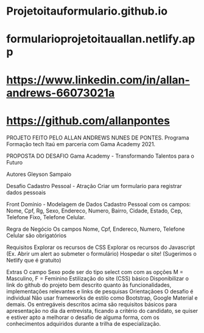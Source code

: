 # Projetoitauformulario.github.io

# formularioprojetoitauallan.netlify.app

# https://www.linkedin.com/in/allan-andrews-66073021a
# https://github.com/allanpontes

PROJETO FEITO PELO ALLAN ANDREWS NUNES DE PONTES.
Programa Formação tech Itaú em parceria com Gama Academy 2021.

PROPOSTA DO DESAFIO
Gama Academy - Transformando Talentos para o Futuro

Autores
Gleyson Sampaio

Desafio Cadastro Pessoal - Atração
Criar um formulario para registrar dados pessoais

Front
Domínio - Modelagem de Dados
 Cadastro Pessoal com os campos: Nome, Cpf, Rg, Sexo, Endereco, Numero, Bairro, Cidade, Estado, Cep, Telefone Fixo, Telefone Celular.

Regra de Negócio
Os campos Nome, Cpf, Endereco, Numero, Telefone Celular são obrigatórios

Requisitos
Explorar os recursos de CSS
Explorar os recursos do Javascript (Ex. Abrir um alert ao submeter o formulário)
Hospedar o site! (Sugerimos o Netlify que é gratuito)

Extras
O campo Sexo pode ser do tipo select com com as opções M = Masculino, F = Feminino
Estilização do site (CSS) básico
Disponibilizar o link do github do projeto bem descrito quanto às funcionalidades, implementações relevantes e links de pesquisas
Orientaçãoes
O desafio é individual
Não usar frameworks de estilo como Bootstrap, Google Material e demais.
Os entregáveis descritos acima são requisitos básicos para apresentação no dia da entrevista, ficando a critério do candidato, se quiser e estiver apto a melhorar o desafio de alguma forma, com os conhecimentos adquiridos durante a trilha de especialização.